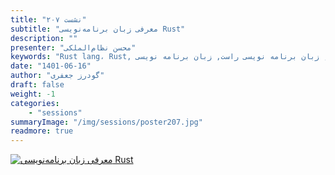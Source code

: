 ```yaml
---
title: "نشست ۲۰۷"
subtitle: "معرفی زبان برنامه‌نویسی Rust"
description: ""
presenter: "محسن نظام‌الملکی"
keywords: "Rust lang، Rust, شیرازلاگ, زبان برنامه نویسی راست, زبان برنامه نویسی rust"
date: "1401-06-16"
author: "گودرز جعفری"
draft: false
weight: -1
categories:
    - "sessions"
summaryImage: "/img/sessions/poster207.jpg"
readmore: true
---
```

[![معرفی زبان برنامه‌نویسی Rust](/img/sessions/poster207.jpg)](/img/sessions/poster207.jpg)
